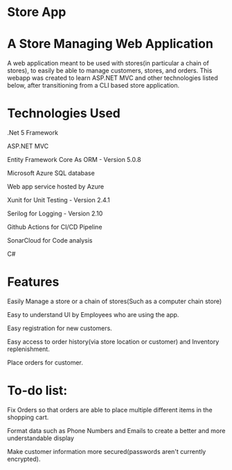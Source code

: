 # Store App

# A Store Managing Web Application
A web application meant to be used with stores(in particular a chain of stores), to easily be able to manage customers, stores, and orders.
This webapp was created to learn ASP.NET MVC and other technologies listed below, after transitioning from a CLI based store application. 

# Technologies Used
.Net 5 Framework

ASP.NET MVC

Entity Framework Core As ORM - Version 5.0.8

Microsoft Azure SQL database

Web app service hosted by Azure

Xunit for Unit Testing - Version 2.4.1

Serilog for Logging - Version 2.10

Github Actions for CI/CD Pipeline

SonarCloud for Code analysis

C#

# Features


Easily Manage a store or a chain of stores(Such as a computer chain store)

Easy to understand UI by Employees who are using the app. 

Easy registration for new customers.

Easy access to order history(via store location or customer) and Inventory replenishment.

Place orders for customer.

# To-do list:
Fix Orders so that orders are able to place multiple different items in the shopping cart.

Format data such as Phone Numbers and Emails to create a better and more understandable display

Make customer information more secured(passwords aren't currently encrypted).
